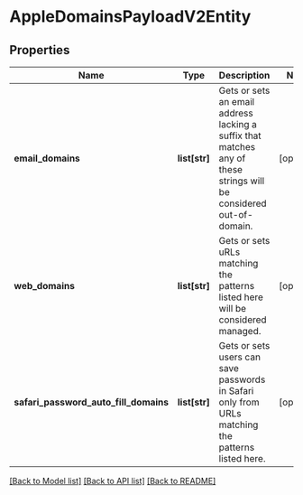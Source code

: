 # AppleDomainsPayloadV2Entity

## Properties
Name | Type | Description | Notes
------------ | ------------- | ------------- | -------------
**email_domains** | **list[str]** | Gets or sets an email address lacking a suffix that matches any of these strings will be considered out-of-domain. | [optional] 
**web_domains** | **list[str]** | Gets or sets uRLs matching the patterns listed here will be considered managed. | [optional] 
**safari_password_auto_fill_domains** | **list[str]** | Gets or sets users can save passwords in Safari only from URLs matching the patterns listed here. | [optional] 

[[Back to Model list]](../README.md#documentation-for-models) [[Back to API list]](../README.md#documentation-for-api-endpoints) [[Back to README]](../README.md)


